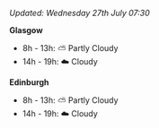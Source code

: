 *Updated: Wednesday 27th July 07:30*

**Glasgow**

* 8h - 13h: :partly_sunny: Partly Cloudy
* 14h - 19h: :cloud: Cloudy

**Edinburgh**

* 8h - 13h: :partly_sunny: Partly Cloudy
* 14h - 19h: :cloud: Cloudy
